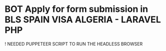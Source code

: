 <h1>BOT Apply for form submission in BLS SPAIN VISA ALGERIA - LARAVEL PHP </h1>
! NEEDED PUPPETEER SCRIPT TO RUN THE HEADLESS BROWSER 

